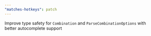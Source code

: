 ```yaml
---
"matches-hotkeys": patch
---
```


Improve type safety for `Combination` and `ParseCombinationOptions` with better autocomplete support
